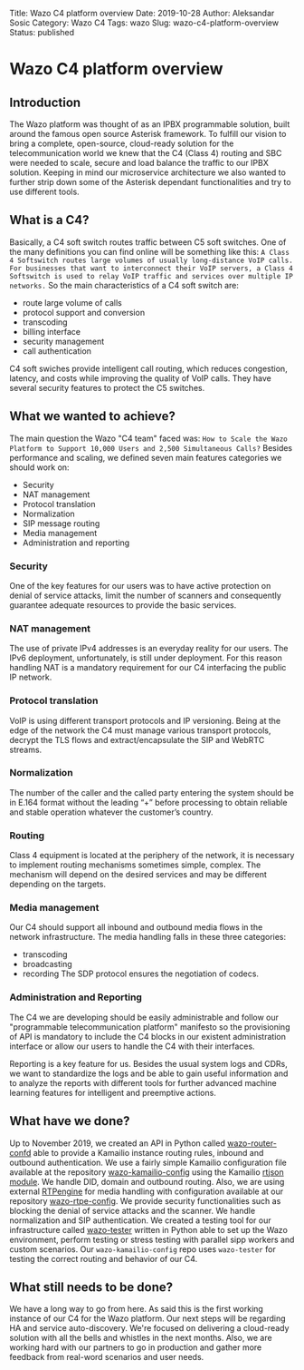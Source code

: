 Title: Wazo C4 platform overview
Date: 2019-10-28
Author: Aleksandar Sosic
Category: Wazo C4
Tags: wazo
Slug: wazo-c4-platform-overview
Status: published

# Wazo C4 platform overview

## Introduction
The Wazo platform was thought of as an IPBX programmable solution, built around the famous open source Asterisk framework. To fulfill our vision to bring a complete, open-source, cloud-ready solution for the telecommunication world we knew that the C4 (Class 4) routing and SBC were needed to scale, secure and load balance the traffic to our IPBX solution. Keeping in mind our microservice architecture we also wanted to further strip down some of the Asterisk dependant functionalities and try to use different tools.

## What is a C4?
Basically, a C4 soft switch routes traffic between C5 soft switches.
One of the many definitions you can find online will be something like this:
```A Class 4 Softswitch routes large volumes of usually long-distance VoIP calls. For businesses that want to interconnect their VoIP servers, a Class 4 Softswitch is used to relay VoIP traffic and services over multiple IP networks.```
So the main characteristics of a C4 soft switch are:
* route large volume of calls
* protocol support and conversion
* transcoding
* billing interface
* security management
* call authentication

C4 soft swiches provide intelligent call routing, which reduces congestion, latency, and costs while improving the quality of VoIP calls. They have several security features to protect the C5 switches.


## What we wanted to achieve?
The main question the Wazo "C4 team" faced was:
```How to Scale the Wazo Platform to Support 10,000 Users and 2,500 Simultaneous Calls?```
Besides performance and scaling, we defined seven main features categories we should work on:
* Security
* NAT management
* Protocol translation
* Normalization
* SIP message routing
* Media management
* Administration and reporting

### Security
One of the key features for our users was to have active protection on denial of service attacks, limit the number of scanners and consequently guarantee adequate resources to provide the basic services.

### NAT management
The use of private IPv4 addresses is an everyday reality for our users. The IPv6 deployment, unfortunately, is still under deployment. For this reason handling NAT is a mandatory requirement for our C4 interfacing the public IP network.

### Protocol translation
VoIP is using different transport protocols and IP versioning. Being at the edge of the network the C4 must manage various transport protocols, decrypt the TLS flows and extract/encapsulate the SIP and WebRTC streams.

### Normalization
The number of the caller and the called party entering the system should be in E.164 format without the leading “+” before processing to obtain reliable and stable operation whatever the customer’s country.

### Routing
Class 4 equipment is located at the periphery of the network, it is necessary to implement routing mechanisms sometimes simple, complex. The mechanism will depend on the desired services and may be different depending on the targets.

### Media management
Our C4 should support all inbound and outbound media flows in the network infrastructure. The media handling falls in these three categories:
* transcoding
* broadcasting
* recording
The SDP protocol ensures the negotiation of codecs.

### Administration and Reporting
The C4 we are developing should be easily administrable and follow our "programmable telecommunication platform" manifesto so the provisioning of API is mandatory to include the C4 blocks in our existent administration interface or allow our users to handle the C4 with their interfaces.

Reporting is a key feature for us. Besides the usual system logs and CDRs, we want to standardize the logs and be able to gain useful information and to analyze the reports with different tools for further advanced machine learning features for intelligent and preemptive actions.


## What have we done?
Up to November 2019, we created an API in Python called [wazo-router-confd](https://github.com/wazo-platform/wazo-router-confd) able to provide a Kamailio instance routing rules, inbound and outbound authentication. We use a fairly simple Kamailio configuration file available at the repository [wazo-kamailio-config](https://github.com/wazo-platform/wazo-kamailio-config) using the Kamailio [rtjson module](https://www.kamailio.org/docs/modules/devel/modules/rtjson.html).
We handle DID, domain and outbound routing. Also, we are using external [RTPengine](https://github.com/sipwise/rtpengine) for media handling with configuration available at our repository [wazo-rtpe-config](https://github.com/wazo-platform/wazo-rtpe-config). We provide security functionalities such as blocking the denial of service attacks and the scanner. We handle normalization and SIP authentication.
We created a testing tool for our infrastructure called [wazo-tester](https://github.com/wazo-platform/wazo-tester) written in Python 
able to set up the Wazo environment, perform testing or stress testing with parallel sipp workers and custom scenarios.
Our `wazo-kamailio-config` repo uses `wazo-tester` for testing the correct routing and behavior of our C4.


## What still needs to be done?
We have a long way to go from here. As said this is the first working instance of our C4 for the Wazo platform. Our next steps will be regarding HA and service auto-discovery. We're focused on delivering a cloud-ready solution with all the bells and whistles in the next months. Also, we are working hard with our partners to go in production and gather more feedback from real-word scenarios and user needs.